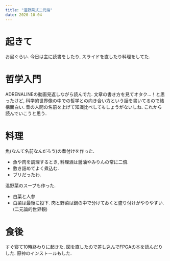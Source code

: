 ```yaml
---
title: "温野菜式二元論"
date: 2020-10-04
---
```


# 起きて
お昼ぐらい. 今日は主に読書をしたり, スライドを直したり料理をしてた.

# 哲学入門
ADRENALINEの動画見返しながら読んでた.
文章の書き方を見てオタク...！と思ったけど, 科学的世界像の中での哲学との向き合い方という話を書いてるので結構面白い. 昔の人間の名前を上げて知識比べしてもしょうがないしね. これから読んでいこうと思う.

# 料理
魚(なんて名前なんだろう)の煮付けを作った.
- 魚や肉を調理するとき, 料理酒は醤油やみりんの常に二倍.
- 敷き詰めてよく煮込む.
- ブリだったわ.

温野菜のスープも作った.
- 白菜と人参
- 白菜は最後に投下. 肉と野菜は鍋の中で分けておくと盛り付けがやりやすい.(二元論的世界観)

# 食後
すぐ寝て10時終わりに起きた. 図を直したので差し込んでFPGAの本を読んだりした. 原神のインストールもした.